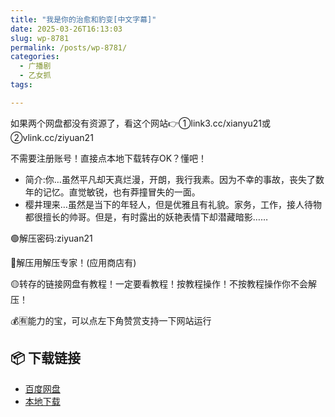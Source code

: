 ```yaml
---
title: "我是你的治愈和豹变[中文字幕]"
date: 2025-03-26T16:13:03
slug: wp-8781
permalink: /posts/wp-8781/
categories:
  - 广播剧
  - 乙女抓
tags:

---
```


如果两个网盘都没有资源了，看这个网站👉①link3.cc/xianyu21或②vlink.cc/ziyuan21

不需要注册账号！直接点本地下载转存OK？懂吧！

*   简介:你…虽然平凡却天真烂漫，开朗，我行我素。因为不幸的事故，丧失了数年的记忆。直觉敏锐，也有莽撞冒失的一面。
*   樱井理来…虽然是当下的年轻人，但是优雅且有礼貌。家务，工作，接人待物都很擅长的帅哥。但是，有时露出的妖艳表情下却潜藏暗影……

🟢解压密码:ziyuan21

🔵解压用解压专家！(应用商店有)

🟡转存的链接网盘有教程！一定要看教程！按教程操作！不按教程操作你不会解压！

💰🈶能力的宝，可以点左下角赞赏支持一下网站运行

## 📦 下载链接
- [百度网盘](https://blziyuan21.com/pay-download/8781?key=f9326f8b26&down_id=0)
- [本地下载](https://blziyuan21.com/pay-download/8781?key=f9326f8b26&down_id=1)

